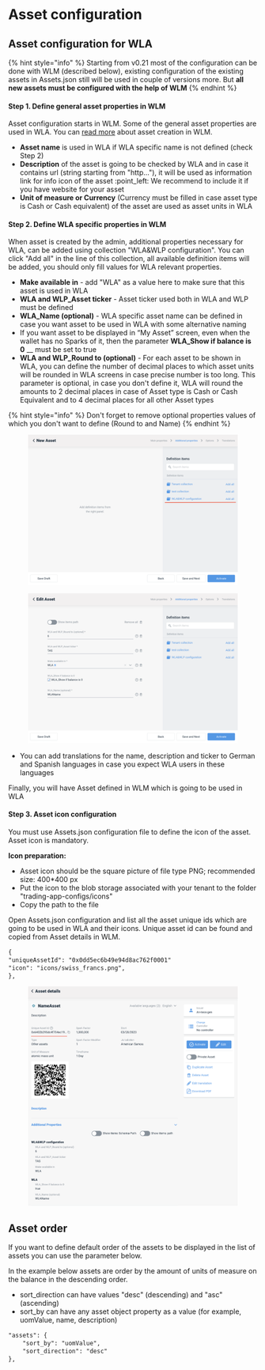 # Asset configuration

## Asset configuration for WLA

{% hint style="info" %}
Starting from v0.21 most of the configuration can be done with WLM (described below), existing configuration of the existing assets in Assets.json still will be used in couple of versions more. But **all new assets must be configured with the help of WLM**
{% endhint %}

#### **Step 1. Define general asset properties in WLM**

Asset configuration starts in WLM. Some of the general asset properties are used in WLA. You can [read more](https://teos-docs.coreledger.net/v/white-label-management-tool/user-guide/create-asset) about asset creation in WLM.

* **Asset name** is used in WLA if WLA specific name is not defined (check Step 2)
* **Description** of the asset is going to be checked by WLA and in case it contains url (string starting from "http..."), it will be used as information link for info icon of the asset :point\_left: We recommend to include it if you have website for your asset
* **Unit of measure or Currency** (Currency must be filled in case asset type is Cash or Cash equivalent) of the asset are used as asset units in WLA

#### **Step 2. Define WLA specific properties in WLM**

When asset is created by the admin, additional properties necessary for WLA, can be added using collection "WLA\&WLP configuration". You can click "Add all" in the line of this collection, all available definition items will be added, you should only fill values for WLA relevant properties.

* **Make available in** - add "WLA" as a value here to make sure that this asset is used in WLA
* **WLA and WLP\_Asset ticker** - Asset ticker used both in WLA and WLP must be defined
* **WLA\_Name (optional)** - WLA specific asset name can be defined in case you want asset to be used in WLA with some alternative naming&#x20;
* If you want asset to be displayed in “My Asset” screen, even when the wallet has no Sparks of it, then the parameter **WLA\_Show if balance is 0** __ must be set to true
* **WLA and WLP\_Round to (optional)** - For each asset to be shown in WLA, you can define the number of decimal places to which asset units will be rounded in WLA screens in case precise number is too long. This parameter is optional, in case you don't define it, WLA will round the amounts to 2 decimal places in case of Asset type is Cash or Cash Equivalent and to 4 decimal places for all other Asset types

{% hint style="info" %}
Don't forget to remove optional properties values of which you don't want to define (Round to and Name)
{% endhint %}

<div>

<figure><img src="../../.gitbook/assets/Screenshot 2023-03-28 at 12.08.55.png" alt=""><figcaption></figcaption></figure>

 

<figure><img src="../../.gitbook/assets/Screenshot 2023-03-28 at 12.50.46.png" alt=""><figcaption></figcaption></figure>

</div>

* You can add translations for the name, description and ticker to German and Spanish languages in case you expect WLA users in these languages

Finally, you will have Asset defined in WLM which is going to be used in WLA

#### Step 3. Asset icon configuration

You must use Assets.json configuration file to define the icon of the asset. Asset icon is mandatory.

**Icon preparation:**

* Asset icon should be the square picture of file type PNG; recommended size: 400\*400 px
* Put the icon to the blob storage associated with your tenant to the folder "trading-app-configs/icons"
* Copy the path to the file

Open Assets.json configuration and list all the asset unique ids which are going to be used in WLA and their icons. Unique asset id can be found and copied from Asset details in WLM.

```
{
"uniqueAssetId": "0x0dd5ec6b49e94d8ac762f0001"
"icon": "icons/swiss_francs.png",
},
```

<figure><img src="../../.gitbook/assets/Screenshot 2023-03-28 at 12.54.25.png" alt=""><figcaption></figcaption></figure>

## ​Asset order

If you want to define default order of the assets to be displayed in the list of assets you can use the parameter below.

In the example below assets are order by the amount of units of measure on the balance in the descending order.&#x20;

* sort\_direction can have values "desc" (descending) and "asc" (ascending)
* sort\_by can have any asset object property as a value (for example, uomValue, name, description)

```
"assets": {
	"sort_by": "uomValue",
	"sort_direction": "desc"
},
```
